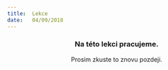 ```yaml
---
title:  Lekce
date:   04/09/2018
---
```


### <center>Na této lekci pracujeme.</center>
<center>Prosim zkuste to znovu pozdeji.</center>